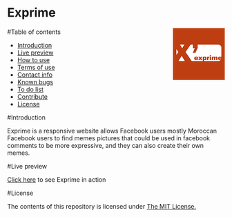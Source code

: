 # Exprime
<img src="public_html/icons/apple-touch-icon-120x120.png" alt="Exprime.org" title="exprime.org" align="right">
#Table of contents

- [Introduction](#intro)
- [Live preview](#preview)
- [How to use](#T)
- [Terms of use](#T)
- [Contact info](#T)
- [Known bugs](#T)
- [To do list](#T)
- [Contribute](#T)
- [License](#license)

#<a name="intro"></a>Introduction

Exprime is a responsive website allows Facebook users mostly Moroccan Facebook users to find memes pictures that could be used in facebook comments to be more expressive, and they can also create their own memes.

#<a name="preview"></a>Live preview

[Click here](exprime.org) to see Exprime in action

#<a name="license"></a>License

The contents of this repository is licensed under [The MIT License.](https://opensource.org/licenses/MIT)

